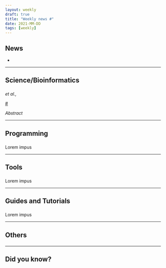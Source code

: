 ```yaml
---
layout: weekly
draft: true
title: "Weekly news #"
date: 2021-MM-DD
tags: [weekly]
---
```


## <i class="fas fa-bullhorn"></i> News

* []()

---

## <i class="fas fa-dna"></i> Science/Bioinformatics

### []()

_et al.,_

<a href="#" class="badge badge-primary">#</a>

_Abstract_

---

## <i class="far fa-keyboard"></i> Programming

### []()

Lorem impus

---

## <i class="fas fa-toolbox"></i> Tools

### []()

Lorem impus

---

## <i class="fas fa-graduation-cap"></i> Guides and Tutorials

### []()

Lorem impus

---

## <i class="fas fa-rss"></i> Others

### []()

---

## <i class="far fa-surprise"></i> Did you know?
